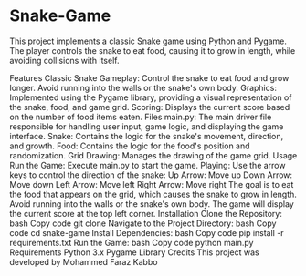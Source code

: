# Snake-Game
This project implements a classic Snake game using Python and Pygame. The player controls the snake to eat food, causing it to grow in length, while avoiding collisions with itself.

Features
Classic Snake Gameplay: Control the snake to eat food and grow longer. Avoid running into the walls or the snake's own body.
Graphics: Implemented using the Pygame library, providing a visual representation of the snake, food, and game grid.
Scoring: Displays the current score based on the number of food items eaten.
Files
main.py: The main driver file responsible for handling user input, game logic, and displaying the game interface.
Snake: Contains the logic for the snake's movement, direction, and growth.
Food: Contains the logic for the food's position and randomization.
Grid Drawing: Manages the drawing of the game grid.
Usage
Run the Game:
Execute main.py to start the game.
Playing:
Use the arrow keys to control the direction of the snake:
Up Arrow: Move up
Down Arrow: Move down
Left Arrow: Move left
Right Arrow: Move right
The goal is to eat the food that appears on the grid, which causes the snake to grow in length.
Avoid running into the walls or the snake's own body.
The game will display the current score at the top left corner.
Installation
Clone the Repository:
bash
Copy code
git clone <repository-url>
Navigate to the Project Directory:
bash
Copy code
cd snake-game
Install Dependencies:
bash
Copy code
pip install -r requirements.txt
Run the Game:
bash
Copy code
python main.py
Requirements
Python 3.x
Pygame Library
Credits
This project was developed by Mohammed Faraz Kabbo

